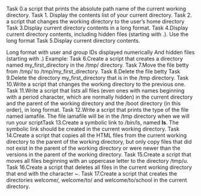 Task 0.a script that prints the absolute path name of the current working directory.
Task 1. Display the contents list of your current directory.
Task 2. a script that changes the working directory to the user’s home directory
Task 3.Display current directory contents in a long format.
Task 4.Display current directory contents, including hidden files (starting with .). Use the long format
Task 5.Display current directory contents.

Long format
with user and group IDs displayed numerically
And hidden files (starting with .)
Example:
Task 6.Create a script that creates a directory named my_first_directory in the /tmp/ directory.
Task 7.Move the file betty from /tmp/ to /tmp/my_first_directory.
Task 8.Delete the file betty
Task 9.Delete the directory my_first_directory that is in the /tmp directory.
Task 10.Write a script that changes the working directory to the previous one.
Task 11.Write a script that lists all files (even ones with names beginning with a period character, which are normally hidden) in the current directory and the parent of the working directory and the /boot directory (in this order), in long format.
Task 12.Write a script that prints the type of the file named iamafile. The file iamafile will be in the /tmp directory when we will run your scriptTask 13.Create a symbolic link to /bin/ls, named __ls__. The symbolic link should be created in the current working directory.
Task 14.Create a script that copies all the HTML files from the current working directory to the parent of the working directory, but only copy files that did not exist in the parent of the working directory or were newer than the versions in the parent of the working directory.
Task 15.Create a script that moves all files beginning with an uppercase letter to the directory /tmp/u.
Task 16.Create a script that deletes all files in the current working directory that end with the character ~.
Task 17.Create a script that creates the directories welcome/, welcome/to/ and welcome/to/school in the current directory.
